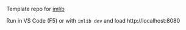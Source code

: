 Template repo for [imlib](https://github.com/sdegutis/imlib)

Run in VS Code (F5) or with `imlib dev` and load http://localhost:8080
